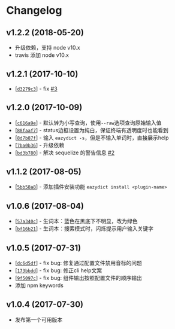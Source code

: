 # Changelog

## v1.2.2 (2018-05-20)

* 升级依赖，支持 node v10.x
* travis 添加 node v10.x

## v1.2.1 (2017-10-10)

* [[`d3279c3`](https://github.com/keenwon/eazydict/commit/d3279c353d07a9bf8a5ccbe6c17fe33dfdf308cd)] - fix [#3](https://github.com/keenwon/eazydict/issues/3)

## v1.2.0 (2017-10-09)

* [[`c616a9e`](https://github.com/keenwon/eazydict/commit/c616a9e7141f398ae1d4cfed08e30bffd6588fab)] - 默认转为小写查询，使用`--raw`选项查询原始输入值
* [[`88faaf7`](https://github.com/keenwon/eazydict/commit/88faaf7f0c59b0b2e7312270e91a3e99db22c455)] - status边框设置为纯白，保证终端有透明度时也能看到
* [[`8d7b87f`](https://github.com/keenwon/eazydict/commit/8d7b87f7f2f22451905ba092c7a62a7487abe1ab)] - 输入 `eazydict -s`，但是不输入单词时，直接展示help
* [[`7ba0b36`](https://github.com/keenwon/eazydict/commit/7ba0b365c253a9f1e0dbf1ad353dde5cd8bc6ccb)] - 升级依赖
* [[`bd3b780`](https://github.com/keenwon/eazydict/commit/bd3b780c77aa36e8a1979867335fe9cc3414e0d2)] - 解决 sequelize 的警告信息 [#2](https://github.com/keenwon/eazydict/issues/2)

## v1.1.2 (2017-08-05)

* [[`5bb58a8`](https://github.com/keenwon/eazydict/commit/5bb58a80ce1272f09592d464dd54f9bb3965d5eb)] - 添加插件安装功能 `eazydict install <plugin-name>`

## v1.0.6 (2017-08-04)

* [[`57a340c`](https://github.com/keenwon/eazydict/commit/57a340c81f1acf5a2d14b850f6cae7b4d404b016)] - 生词本：蓝色在黑底下不明显，改为绿色
* [[`bf16b21`](https://github.com/keenwon/eazydict/commit/bf16b21572dc0a301ef57bc6ab1b5e7b47a31a99)] - 生词本：搜索模式时，闪烁提示用户输入关键字

## v1.0.5 (2017-07-31)

* [[`dc6d5df`](https://github.com/keenwon/eazydict/commit/dc6d5dfd76f00413b9eb3cacb1fa89da9d4b21b2)] - fix bug: 修复通过配置文件禁用音标的问题
* [[`173bbdd`](https://github.com/keenwon/eazydict/commit/173bbddfe833513b8fa97932dbc2a13ea68cec44)] - fix bug: 修正cli help文案
* [[`9f5097c`](https://github.com/keenwon/eazydict/commit/9f5097c5cecb72aa1633668ab3064aafd88ba051)] - fix bug: 组件输出按照配置文件的顺序输出
* 添加 npm keywords

## v1.0.4 (2017-07-30)

* 发布第一个可用版本
